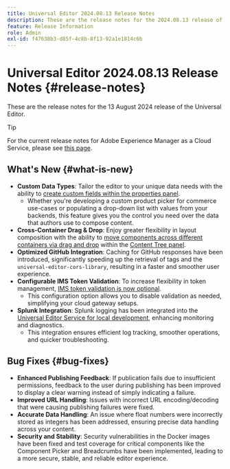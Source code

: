 ```yaml
---
title: Universal Editor 2024.08.13 Release Notes
description: These are the release notes for the 2024.08.13 release of the Universal Editor.
feature: Release Information
role: Admin
exl-id: f47638b3-d85f-4c8b-8f13-92a1e1814c6b
---
```

# Universal Editor 2024.08.13 Release Notes {#release-notes}

These are the release notes for the 13 August 2024 release of the Universal Editor.

>[!TIP]
>
>For the current release notes for Adobe Experience Manager as a Cloud Service, please see [this page](/help/release-notes/release-notes-cloud/release-notes-current.md).

## What's New {#what-is-new}

* **Custom Data Types**: Tailor the editor to your unique data needs with the ability to [create custom fields within the properties panel](https://developer.adobe.com/uix/docs/services/aem-universal-editor/api/item-types-renderers/).
  * Whether you're developing a custom product picker for commerce use-cases or populating a drop-down list with values from your backends, this feature gives you the control you need over the data that authors use to compose content.
* **Cross-Container Drag &amp; Drop**: Enjoy greater flexibility in layout composition with the ability to [move components across different containers via drag and drop](/help/sites-cloud/authoring/universal-editor/authoring.md#reordering-components) within the [Content Tree panel](/help/sites-cloud/authoring/universal-editor/navigation.md#content-tree-mode).
* **Optimized GitHub Integration**: Caching for GitHub responses have been introduced, significantly speeding up the retrieval of tags and the `universal-editor-cors-library`, resulting in a faster and smoother user experience.
* **Configurable IMS Token Validation**: To increase flexibility in token management, [IMS token validation is now optional](/help/implementing/universal-editor/local-dev.md#setting-up-service).
  * This configuration option allows you to disable validation as needed, simplifying your cloud gateway setups.
* **Splunk Integration**: Splunk logging has been integrated into the [Universal Editor Service for local development](/help/implementing/universal-editor/local-dev.md#setting-up-service), enhancing monitoring and diagnostics.
  * This integration ensures efficient log tracking, smoother operations, and quicker troubleshooting.

## Bug Fixes {#bug-fixes}

* **Enhanced Publishing Feedback**: If publication fails due to insufficient permissions, feedback to the user during publishing has been improved to display a clear warning instead of simply indicating a failure.
* **Improved URL Handling**: Issues with incorrect URL encoding/decoding that were causing publishing failures were fixed.
* **Accurate Data Handling**: An issue where float numbers were incorrectly stored as integers has been addressed, ensuring precise data handling across your content.
* **Security and Stability**: Security vulnerabilities in the Docker images have been fixed and test coverage for critical components like the Component Picker and Breadcrumbs have been implemented, leading to a more secure, stable, and reliable editor experience.
